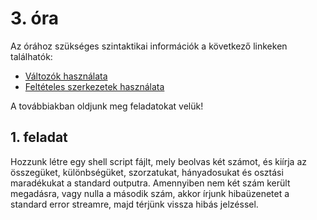 # 3. óra

Az órához szükséges szintaktikai információk a következő linkeken találhatók:
- [Változók használata](https://users.iit.uni-miskolc.hu/~toth130/arch/gyak/Gyak5.pdf)
- [Feltételes szerkezetek használata](https://users.iit.uni-miskolc.hu/~toth130/arch/gyak/Gyak6.pdf)

A továbbiakban oldjunk meg feladatokat velük!

## 1. feladat
Hozzunk létre egy shell script fájlt, mely beolvas két számot, és kiírja az összegüket, különbségüket,
szorzatukat, hányadosukat és osztási maradékukat a standard outputra. Amennyiben nem két szám
került megadásra, vagy nulla a második szám, akkor írjunk hibaüzenetet a standard error streamre, 
majd térjünk vissza hibás jelzéssel.